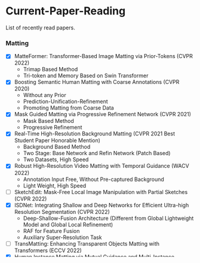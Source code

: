 # Current-Paper-Reading

List of recently read papers.

### Matting
 - [x] MatteFormer: Transformer-Based Image Matting via Prior-Tokens (CVPR 2022)
    - Trimap Based Method
    - Tri-token and Memory Based on Swin Transformer
 - [x] Boosting Semantic Human Matting with Coarse Annotations (CVPR 2020)
    - Without any Prior
    - Prediction-Unification-Refinement
    - Promoting Matting from Coarse Data
 - [x] Mask Guided Matting via Progressive Refinement Network (CVPR 2021)
    - Mask Based Method
    - Progressive Refinement
 - [x] Real-Time High-Resolution Background Matting (CVPR 2021 Best Student Paper Honorable Mention)
    - Background Based Method
    - Two Stage: Base Network and Refin Network (Patch Based)
    - Two Datasets, High Speed
 - [x] Robust High-Resolution Video Matting with Temporal Guidance (WACV 2022)
    - Annotation Input Free, Without Pre-captured Background
    - Light Weight, High Speed
 - [ ] SketchEdit: Mask-Free Local Image Manipulation with Partial Sketches (CVPR 2022)
 - [x] ISDNet: Integrating Shallow and Deep Networks for Efficient Ultra-high Resolution Segmentation (CVPR 2022)
    - Deep-Shallow-Fusion Architecture (Different from Global Lightweight Model and Global Local Refinement)
    - RAF for Feature Fusion
    - Auxiliary Super-Resolution Task
 - [ ] TransMatting: Enhancing Transparent Objects Matting with Transformers (ECCV 2022)
 - [x] Human Instance Matting via Mutual Guidance and Multi-Instance Refinement (CVPR 2022 Oral)
    - Mask Generate (Mask R-CNN) -- Matting (MGMatting) -- Refine (Proposed in This Paper)
    - New Benchmark and Metric

Loss Function in Matting
 - L1 Regression Loss
 - Composition Loss
 - Laplacian Loss

### Super-Resolution (Steal for High-Resolution Image Segmentation)
 - [x] SwinIR: Image Restoration Using Swin Transformer (ICCV 2021)
    - Shallow and Deep Feature Extraction (3x3 Conv and Swin Transformer Block)
    - Reconstruction Decoder (Conv + PixelShuffle)

### Few-Shot Segmentation (Academic Struggle)
 - [ ] GanOrCon: Are Generative Models Useful for Few-Shot Segmentation? (CVPR 2022)
 - [ ] Learning What Not To Segment: A New Perspective on Few-Shot Segmentation (CVPR 2022 Oral)
 - [ ] Self-support Few-Shot Semantic Segmentation (ECCV 2022)
 - [ ] Adaptive Agent Transformer for Few-shot Segmentation (ECCV 2022)
 - [ ] Cost Aggregation with 4D Convolutional Swin Transformer for Few-Shot Segmentation (ECCV 2022)
 - [ ] Dense Gaussian Processes for Few-Shot Segmentation (ECCV 2022)
 - [ ] Doubly Deformable Aggregation of Covariance Matrices for Few-shot Segmentation (ECCV 2022)
 - [ ] Dense Cross-Query-and-Support Attention Weighted Mask Aggregation for Few-Shot Segmentation (ECCV 2022)
 - [ ] Interclass Prototype Relation for Few-Shot Segmentation (ECCV 2022)
 - [ ] HM: Hybrid Masking for Few-Shot Segmentation (ECCV 2022)
